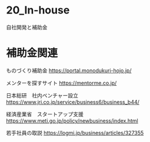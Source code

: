 # 20_In-house
自社開発と補助金


# 補助金関連
ものづくり補助金
https://portal.monodukuri-hojo.jp/

メンターを探すサイト
https://mentorme.co.jp/

日本総研　社内ベンチャー設立
https://www.jri.co.jp/service/business6/business_b44/

経済産業省　スタートアップ支援
https://www.meti.go.jp/policy/newbusiness/index.html

若手社員の取説
https://logmi.jp/business/articles/327355
